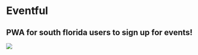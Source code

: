 # Eventful
## PWA for south florida users to sign up for events!

<div>
    <a href="https://www.loom.com/share/e7fe4f221c5a4be09510dc96e876a1e5">
      <img style="max-width:300px;" src="https://cdn.loom.com/sessions/thumbnails/e7fe4f221c5a4be09510dc96e876a1e5-a8d54519f457bc9a-full-play.gif">
    </a>
  </div>
